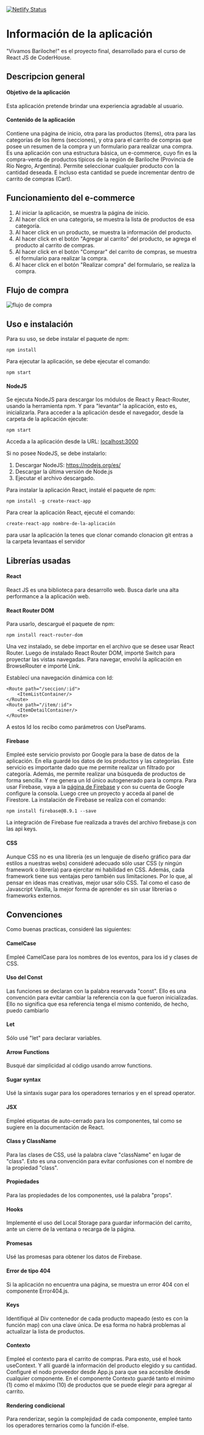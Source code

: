 [![Netlify Status](https://api.netlify.com/api/v1/badges/9cbe0b25-ebba-4bed-8c7f-e275960b0337/deploy-status)](https://app.netlify.com/sites/adoring-shaw-830310/deploys)
# Información de la aplicación
"Vivamos Bariloche!" es el proyecto final, desarrollado para el curso de React JS de CoderHouse.

## Descripcion general
#### Objetivo de la aplicación
Esta aplicación pretende brindar una experiencia agradable al usuario. 

#### Contenido de la aplicación
Contiene una página de inicio, otra para las productos (ítems), otra para las categorías de los ítems (secciones), y otra para el carrito de compras que posee un resumen de la compra y un formulario para realizar una compra.
Es una aplicación con una estructura básica, un e-commerce, cuyo fin es la compra-venta de productos típicos de la región de Bariloche (Provincia de Río Negro, Argentina). 
Permite seleccionar cualquier producto con la cantidad deseada. E incluso esta cantidad se puede incrementar dentro de carrito de compras (Cart).

## Funcionamiento del e-commerce
1. Al iniciar la aplicación, se muestra la página de inicio.
2. Al hacer click en una categoría, se muestra la lista de productos de esa categoría.
3. Al hacer click en un producto, se muestra la información del producto.
4. Al hacer click en el botón "Agregar al carrito" del producto, se agrega el producto al carrito de compras.
5. Al hacer click en el botón "Comprar" del carrito de compras, se muestra el formulario para realizar la compra.
6. Al hacer click en el botón "Realizar compra" del formulario, se realiza la compra.

## Flujo de compra
![flujo de compra](https://github.com/GerardoCoria/VivamosBariloche-Coria/blob/main/src/media/Multimedia2.gif?raw=true)

## Uso e instalación
Para su uso, se debe instalar el paquete de npm:
```
npm install
```
Para ejecutar la aplicación, se debe ejecutar el comando:
```
npm start
```
#### NodeJS
Se ejecuta NodeJS para descargar los módulos de React y React-Router, usando la herramienta npm. 
Y para "levantar" la aplicación, esto es, inicializarla. 
Para acceder a la aplicación desde el navegador, desde la carpeta de la aplicación ejecute:
```
npm start
```
Acceda a la aplicación desde la URL:
[localhost:3000](localhost:3000)

Si no posee NodeJS, se debe instalarlo:
1. Descargar NodeJS: https://nodejs.org/es/
2. Descargar la última versión de Node.js
3. Ejecutar el archivo descargado.

Para instalar la aplicación React, instalé el paquete de npm:
```
npm install -g create-react-app
```
Para crear la aplicación React, ejecuté el comando:
```
create-react-app nombre-de-la-aplicación
```




para usar la aplicación la tenes que clonar 
comando clonacion git
entras a la carpeta 
levantaas el servidor

## Librerías usadas
#### React
React JS es una biblioteca para desarrollo web. Busca darle una alta performance a la aplicación web.

#### React Router DOM
Para usarlo, descargué el paquete de npm:
```
npm install react-router-dom
```
Una vez instalado, se debe importar en el archivo que se desee usar React Router.
Luego de instalado React Router DOM, importé Switch para proyectar las vistas navegadas. Para navegar, envolví la aplicación en BrowseRouter e importé Link.

Establecí una navegación dinámica con Id:
```
<Route path="/seccion/:id">
    <ItemListContainer/>
</Route>
<Route path="/item/:id">
    <ItemDetailContainer/>
</Route>
```
A estos Id los recibo como parámetros con UseParams.

#### Firebase
Empleé este servicio provisto por Google para la base de datos de la aplicación. En ella guardé los datos de los productos y las categorías.
Este servicio es importante dado que me permite realizar un filtrado por categoría. Además, me permite realizar una búsqueda de productos de forma sencilla.
Y me genera un Id único autogenerado para la compra. 
Para usar Firebase, vaya a la [página de Firebase](https://firebase.google.com/) y con su cuenta de Google configure la consola. Luego cree un proyecto y acceda al panel de Firestore.
La instalación de Firebase se realiza con el comando:
```
npm install firebase@8.9.1 --save
```

La integración de Firebase fue realizada a través del archivo firebase.js con las api keys.

#### CSS
Aunque CSS no es una librería (es un lenguaje de diseño gráfico para dar estilos a nuestras webs) consideré adecuado sólo usar CSS (y ningún framework o librería) para ejercitar mi habilidad en CSS. Además, cada framework tiene sus ventajas pero también sus limitaciones. Por lo que, al pensar en ideas mas creativas, mejor usar sólo CSS. Tal como el caso de Javascript Vanilla, la mejor forma de aprender es sin usar librerías o frameworks externos.

## Convenciones
Como buenas practicas, consideré las siguientes:

#### CamelCase
Empleé CamelCase para los nombres de los eventos, para los id y clases de CSS.

#### Uso del Const
Las funciones se declaran con la palabra reservada "const". Ello es una convención para evitar cambiar la referencia con la que fueron inicializadas. Ello no significa que esa referencia tenga el mismo contenido, de hecho, puedo cambiarlo

#### Let
Sólo usé "let" para declarar variables.

#### Arrow Functions
Busqué dar simplicidad al código usando arrow functions.

#### Sugar syntax
Usé la sintaxis sugar para los operadores ternarios y en el spread operator.

#### JSX
Empleé etiquetas de auto-cerrado para los componentes, tal como se sugiere en la documentación de React.

#### Class y ClassName
Para las clases de CSS, usé la palabra clave "className" en lugar de "class". Esto es una convención para evitar confusiones con el nombre de la propiedad "class".

#### Propiedades
Para las propiedades de los componentes, usé la palabra "props".

#### Hooks
Implementé el uso del Local Storage para guardar información del carrito, ante un cierre de la ventana o recarga de la página.

#### Promesas
Usé las promesas para obtener los datos de Firebase.

#### Error de tipo 404
Si la aplicación no encuentra una página, se muestra un error 404 con el componente Error404.js.

#### Keys
Identifiqué al Div contenedor de cada producto mapeado (esto es con la función map) con una clave única. De esa forma no habrá problemas al actualizar la lista de productos.

#### Contexto
Empleé el contexto para el carrito de compras. Para esto, usé el hook useContext. Y allí guardé la información del producto elegido y su cantidad.
Configuré el nodo proveedor desde App.js para que sea accesible desde cualquier componente.
En el componente Contexto guardé tanto el mínimo (1) como el máximo (10) de productos que se puede elegir para agregar al carrito.

#### Rendering condicional
Para renderizar, según la complejidad de cada componente, empleé tanto los operadores ternarios como la función if-else. 